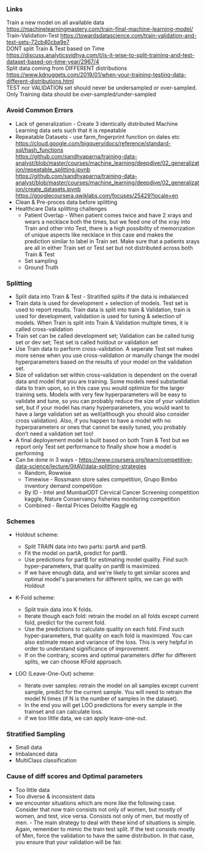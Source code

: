 ### Links
Train a new model on all available data https://machinelearningmastery.com/train-final-machine-learning-model/ <br/>
Train-Validation-Test https://towardsdatascience.com/train-validation-and-test-sets-72cb40cba9e7 <br/>
DONT split Train & Test based on Time https://discuss.analyticsvidhya.com/t/is-it-wise-to-split-training-and-test-dataset-based-on-time-year/2967/4 <br/>
Split data coming from DIFFERENT distributions https://www.kdnuggets.com/2019/01/when-your-training-testing-data-different-distributions.html <br/>
TEST nor VALIDATION set should never be undersampled or over-sampled. Only Training data should be over-sampled/under-sampled <br/>


### Avoid Common Errors 
* Lack of generalization - Create 3 identically distributed Machine Learning data sets such that it is repeatable
* Repeatable Datasets - use farm_fingerprint function on dates etc
https://cloud.google.com/bigquery/docs/reference/standard-sql/hash_functions <br/>
https://github.com/sandhyaparna/training-data-analyst/blob/master/courses/machine_learning/deepdive/02_generalization/repeatable_splitting.ipynb <br/>
https://github.com/sandhyaparna/training-data-analyst/blob/master/courses/machine_learning/deepdive/02_generalization/create_datasets.ipynb  <br/>
https://googlecoursera.qwiklabs.com/focuses/25429?locale=en <br/>
* Clean & Pre-proces data before splitting
* Healthcare Data splitting challenges
  * Patient Overlap - When patient comes twice and have 2 xrays and wears a necklace both the times, but we feed one of the xray into Train and other into Test, there is a high possibility of memorization of unique aspects like necklace in this case and makes the prediction similar to label in Train set. Make sure that a patients xrays are all in either Train set or Test set but not distributed across both Train & Test
  * Set sampling
  * Ground Truth

### Splitting
* Split data into Train & Test - Stratified splits if the data is imbalanced
* Train data is used for development + selection of models. Test set is used to report results. Train data is split into train & Validation, train is used for development, validatiion is used for tuning & selection of models. When Train is split into Train & Validation multiple times, it is called cross-validation
* Train set can be called development set; Validation can be called tunig set or dev set; Test set is called holdout or validation set
* Use Train data to perform cross-validation. A seperate Test set makes more sense when you use cross-validation or manully change the model hyperparameters based on the results of your model on the validation set. 
* Size of validation set within cross-validation is dependent on the overall data and model that you are training. Some models need substantial data to train upon, so in this case you would optimize for the larger training sets. Models with very few hyperparameters will be easy to validate and tune, so you can probably reduce the size of your validation set, but if your model has many hyperparameters, you would want to have a large validation set as well(although you should also consider cross validation). Also, if you happen to have a model with no hyperparameters or ones that cannot be easily tuned, you probably don’t need a validation set too!
* A final deployement model is built based on both Train & Test but we report only Test set performance to finally show how a model is performing
* Can be done in 3 ways - https://www.coursera.org/learn/competitive-data-science/lecture/0jtAV/data-splitting-strategies
  * Random, Rowwise
  * Timewise - Rossmann store sales competition, Grupo Bimbo inventory demand competition
  * By ID -  Intel and MumbaiODT Cervical Cancer Screening competition kaggle, Nature Conservancy fisheries monitoring competition
  * Combined - Rental Prices Deloitte Kaggle eg


### Schemes
* Holdout scheme:
  * Split TRAIN data into two parts: partA and partB.
  * Fit the model on partA, predict for partB.
  * Use predictions for partB for estimating model quality. Find such hyper-parameters, that quality on partB is maximized.
  * If we have enough data, and we're likely to get similar scores and optimal model's parameters for different splits, we can go with Holdout
  
* K-Fold scheme:
  * Split train data into K folds.
  * Iterate though each fold: retrain the model on all folds except current fold, predict for the current fold.
  * Use the predictions to calculate quality on each fold. Find such hyper-parameters, that quality on each fold is maximized. You can also estimate mean and variance of the loss. This is very helpful in order to understand significance of improvement.
  * If on the contrary, scores and optimal parameters differ for different splits, we can choose KFold approach. 
  
* LOO (Leave-One-Out) scheme:
  * Iterate over samples: retrain the model on all samples except current sample, predict for the current sample. You will need to retrain the model N times (if N is the number of samples in the dataset).
  * In the end you will get LOO predictions for every sample in the trainset and can calculate loss.
  * if we too little data, we can apply leave-one-out.
  
### Stratified Sampling
* Small data
* Imbalanced data
* MultiClass classification

### Cause of diff scores and Optimal parameters
* Too little data
* Too diverse & inconsistent data
* we encounter situations which are more like the following case. Consider that now train consists not only of women, but mostly of women, and test, vice versa. Consists not only of men, but mostly of men. - The main strategy to deal with these kind of situations is simple. Again, remember to mimic the train test split. If the test consists mostly of Men, force the validation to have the same distribution. In that case, you ensure that your validation will be fair.




